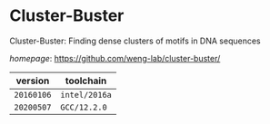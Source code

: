 # Cluster-Buster

Cluster-Buster: Finding dense clusters of motifs in DNA sequences

*homepage*: <https://github.com/weng-lab/cluster-buster/>

version | toolchain
--------|----------
``20160106`` | ``intel/2016a``
``20200507`` | ``GCC/12.2.0``
